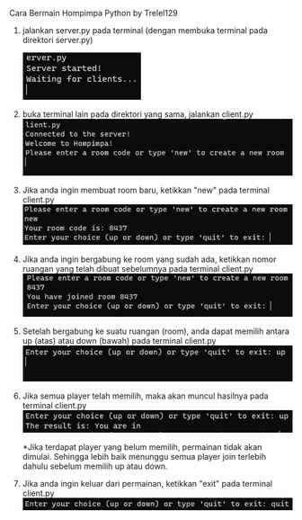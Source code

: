 Cara Bermain Hompimpa Python
by Trelel129

1. jalankan server.py pada terminal (dengan membuka terminal pada direktori server.py) <br />
   
   ![Alt text](image.png)

2. buka terminal lain pada direktori yang sama, jalankan client.py <br />
   ![Alt text](image-1.png)

3. Jika anda ingin membuat room baru, ketikkan "new" pada terminal client.py <br />
   ![Alt text](image-2.png)

4. Jika anda ingin bergabung ke room yang sudah ada, ketikkan nomor ruangan yang telah dibuat sebelumnya pada terminal client.py <br />
   ![Alt text](image-3.png)

5. Setelah bergabung ke suatu ruangan (room), anda dapat memilih antara up (atas) atau down (bawah) pada terminal client.py <br />
   ![Alt text](image-4.png)

6. Jika semua player telah memilih, maka akan muncul hasilnya pada terminal client.py <br />
   ![Alt text](image-5.png)
   
   *Jika terdapat player yang belum memilih, permainan tidak akan dimulai. Sehingga lebih baik menunggu semua player join terlebih dahulu sebelum memilih up atau down.

7. Jika anda ingin keluar dari permainan, ketikkan "exit" pada terminal client.py <br />
   ![Alt text](image-6.png)